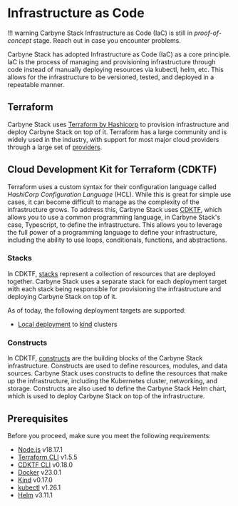 # Infrastructure as Code

!!! warning
    Carbyne Stack Infrastructure as Code (IaC) is still in *proof-of-concept*
    stage. Reach out in case you encounter problems.

Carbyne Stack has adopted Infrastructure as Code (IaC) as a core principle.
IaC is the process of managing and provisioning infrastructure through code
instead of manually deploying resources via kubectl, helm, etc. This allows
for the infrastructure to be versioned, tested, and deployed in a repeatable
manner.

## Terraform

Carbyne Stack uses [Terraform by Hashicorp](https://www.terraform.io/) to
provision infrastructure and deploy Carbyne Stack on top of it. Terraform
has a large community and is widely used in the industry, with support for
most major cloud providers through a large set
of [providers](https://registry.terraform.io/browse/providers?product_intent=terraform).

## Cloud Development Kit for Terraform (CDKTF)

Terraform uses a custom syntax for their configuration language called
*HashiCorp Configuration Language* (HCL). While this is great for simple use
cases, it can become difficult to manage as the complexity of the
infrastructure grows. To address this, Carbyne Stack uses
[CDKTF](https://learn.hashicorp.com/tutorials/terraform/cdktf), which
allows you to use a common programming language, in Carbyne Stack's
case, Typescript, to define the infrastructure. This allows you to
leverage the full power of a programming language to define your
infrastructure, including the ability to use loops, conditionals,
functions, and abstractions.  

### Stacks

In CDKTF,
[stacks](https://developer.hashicorp.com/terraform/cdktf/concepts/stacks)
represent a collection of resources that are deployed together. Carbyne Stack
uses a separate stack for each deployment target with each stack being
responsible for provisioning the infrastructure and deploying Carbyne Stack on
top of it.

As of today, the following deployment targets are supported:

- [Local deployment](./local) to [kind](https://kind.sigs.k8s.io/) clusters

### Constructs

In CDKTF,
[constructs](https://developer.hashicorp.com/terraform/cdktf/concepts/constructs)
are the building blocks of the Carbyne Stack infrastructure. Constructs are used
to define resources, modules, and data sources. Carbyne Stack uses constructs
to define the resources that make up the infrastructure, including the
Kubernetes cluster, networking, and storage. Constructs are also used to
define the Carbyne Stack Helm chart, which is used to deploy Carbyne Stack on
top of the infrastructure.

## Prerequisites

Before you proceed, make sure you meet the following requirements:

- [Node.js](https://nodejs.org/en/download) v18.17.1
- [Terraform CLI](https://developer.hashicorp.com/terraform/downloads) v1.5.5
- [CDKTF CLI](https://developer.hashicorp.com/terraform/tutorials/cdktf/cdktf-install)
  v0.18.0
- [Docker](https://docs.docker.com/engine/install/ubuntu/) v23.0.1
- [Kind](https://kind.sigs.k8s.io/) v0.17.0
- [kubectl](https://kubernetes.io/docs/tasks/tools/install-kubectl-linux/) v1.26.1
- [Helm](https://helm.sh/docs/intro/install/) v3.11.1
